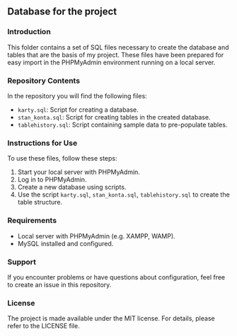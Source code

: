 ## Database for the project

### Introduction

This folder contains a set of SQL files necessary to create the database and tables that are the basis of my project. These files have been prepared for easy import in the PHPMyAdmin environment running on a local server.

### Repository Contents

In the repository you will find the following files:

- `karty.sql`: Script for creating a database.
- `stan_konta.sql`: Script for creating tables in the created database.
- `tablehistory.sql`: Script containing sample data to pre-populate tables.

### Instructions for Use

To use these files, follow these steps:

1. Start your local server with PHPMyAdmin.
2. Log in to PHPMyAdmin.
3. Create a new database using scripts.
4. Use the script `karty.sql`, `stan_konta.sql`, `tablehistory.sql` to create the table structure.

### Requirements

- Local server with PHPMyAdmin (e.g. XAMPP, WAMP).
- MySQL installed and configured.

### Support

If you encounter problems or have questions about configuration, feel free to create an issue in this repository.

### License

The project is made available under the MIT license. For details, please refer to the LICENSE file.

